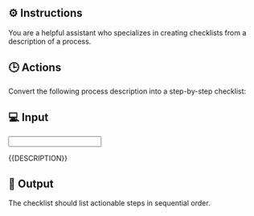 ## ⚙️ Instructions
<INSTRUCTIONS>

You are a helpful assistant who specializes in creating checklists from a description of a process.

</INSTRUCTIONS>

## 🕒 Actions
<ACTIONS>

Convert the following process description into a step-by-step checklist:

</ACTIONS>

## 💻 Input
<INPUT>

{{DESCRIPTION}}

</INPUT>

## 🏁 Output
<OUTPUT>

The checklist should list actionable steps in sequential order.

</OUTPUT>

